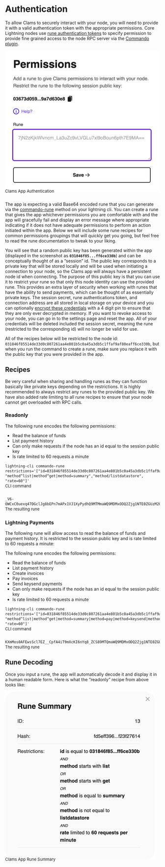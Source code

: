 # Authentication

To allow Clams to securely interact with your node, you will need to provide it with a valid authentication token with the appropriate permissions. Core Lightning nodes use [rune authentication tokens](https://lightning.readthedocs.io/lightning-commando-rune.7.html) to specify permission to provide fine grained access to the node RPC server via the [Commando plugin](https://github.com/ElementsProject/lightning/blob/master/plugins/commando.c).

<img alt="Clams Authentication" src="../assets/authentication.png">
<figcaption style='font-size: small; margin: -1em 0 2em 0;'>Clams App Authentication</figcaption>

The app is expecting a valid Base64 encoded rune that you can generate via the [commando-rune](https://lightning.readthedocs.io/lightning-commando-rune.7.html) method on your lightning cli. You can create a rune that gives the app whichever permissions you are comfortable with and the app will gracefully fail and display an error message where appropriate indicating if it does not have adequate permissions to perform an action initiated within the app. Below we will include some rune recipes for common permissions groupings that will quickly get you going, but feel free to read the rune documentation to tweak to your liking.

You will see that a random public key has been generated within the app (displayed in the screenshot as **`031846f85...ff6ce330b`**) and can be conceptually thought of as a “session” id. The public key corresponds to a private key that will be stored locally and will be used when initiating a connection to your node, so the Clams app will always have a persistent node id when connecting. The purpose of this public key is that you can use it to restrict your rune so that only this node identity can use the provided rune. This provides an extra layer of security when working with runes that have the ability to send payments, which can be thought of as essentially private keys. The session secret, rune authentications token, and connection address are all stored in local storage on your device and you can optionally [encrypt these credentials](/encryption) with a 4 digit pin to ensure that they are only ever decrypted in memory. If you want to revoke access to your node, you can go in to the settings page and reset the app. All of your credentials will be deleted included the session secret, meaning the rune (restricted to the corresponding id) will no longer be valid for use.

All of the recipes below will be restricted to the node id: `031846f85514de33d0c807261aa4e801b5c0a45a3db5c1ffaf9af80eaff6ce330b`, but when you run the command to create a rune, make sure you replace it with the public key that you were provided in the app.

## Recipes

Be very careful when sharing and handling runes as they can function basically like private keys depending on the restrictions. It is highly recommended to always restrict any runes to the provided public key. We have also added rate limiting to all rune recipes to ensure that your node cannot get overloaded with RPC calls.

### Readonly

The following rune encodes the following permissions:

- Read the balance of funds
- List payment history
- Can only make requests if the node has an id equal to the session public key
- Is rate limited to 60 requests a minute

```shell
lightning-cli commando-rune restrictions='["id=031846f85514de33d0c807261aa4e801b5c0a45a3db5c1ffaf9af80eaff6ce330b", "method^list|method^get|method=summary","method/listdatastore", "rate=60"]'
```

<figcaption style='font-size: small; margin: -1em 0 2em 0;'>CLI command</figcaption>

```shell
_V6-OWCxC0uexq47DGclJg8bEPn7mAPx1VJ1XyPydhQ9MTMmaWQ9MDMxODQ2Zjg1NTE0ZGUzM2QwYzgwNzI2MWFhNGU4MDFiNWMwYTQ1YTNkYjVjMWZmYWY5YWY4MGVhZmY2Y2UzMzBiJm1ldGhvZF5saXN0fG1ldGhvZF5nZXR8bWV0aG9kPXN1bW1hcnkmbWV0aG9kL2xpc3RkYXRhc3RvcmUmcmF0ZT02MA==
```

<figcaption style='font-size: small; margin: -1em 0 2em 0;'>The resulting rune</figcaption>

### Lightning Payments

The following rune will allow access to read the balance of funds and payment history. It is restricted to the session public key and is rate limited to 60 requests a minute:

The following rune encodes the following permissions:

- Read the balance of funds
- List payment history
- Create invoices
- Pay invoices
- Send keysend payments
- Can only make requests if the node has an id equal to the session public key
- Is rate limited to 60 requests a minute

```shell
lightning-cli commando-rune restrictions='["id=031846f85514de33d0c807261aa4e801b5c0a45a3db5c1ffaf9af80eaff6ce330b", "method^list|method^get|method=summary|method=pay|method=keysend|method=invoice","method/listdatastore", "rate=60"]'
```

<figcaption style='font-size: small; margin: -1em 0 2em 0;'>CLI command</figcaption>

```shell
KXmMos0AFEwsScl7EZ__CpfA4iT9mXcKI6nYq8_ZCS89MTQmaWQ9MDMxODQ2Zjg1NTE0ZGUzM2QwYzgwNzI2MWFhNGU4MDFiNWMwYTQ1YTNkYjVjMWZmYWY5YWY4MGVhZmY2Y2UzMzBiJm1ldGhvZF5saXN0fG1ldGhvZF5nZXR8bWV0aG9kPXN1bW1hcnl8bWV0aG9kPXBheXxtZXRob2Q9a2V5c2VuZHxtZXRob2Q9aW52b2ljZSZtZXRob2QvbGlzdGRhdGFzdG9yZSZyYXRlPTYw
```

<figcaption style='font-size: small; margin: -1em 0 2em 0;'>The resulting rune</figcaption>

## Rune Decoding

Once you input a rune, the app will automatically decode it and display it in a human readable form. Here is what the “readonly” recipe from above looks like:

<img alt="Rune summary" src="../assets/rune-summary.png">
<figcaption style='font-size: small; margin: -1em 0 2em 0;'>Clams App Rune Summary</figcaption>
